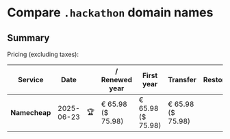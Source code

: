 # Compare `.hackathon` domain names

## Summary

Pricing (excluding taxes):

| Service | Date |  | / Renewed year | First year | Transfer | Restoration |
|--|--|--|--|--|--|--|
| **Namecheap** | 2025-06-23 | 🏆 | € 65.98<br>($ 75.98) | € 65.98<br>($ 75.98) | € 65.98<br>($ 75.98) |  |
